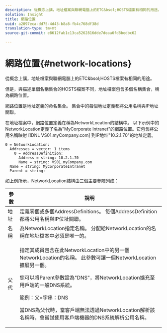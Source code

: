 ```yaml
---
description: 從概念上講，地址檔案與聯網電腦上的ETC&bsol;HOSTS檔案有相同的用途。
solution: Insight
title: 網路位置
uuid: a2097eca-dd75-4d43-b8a8-fb4c768df38d
translation-type: tm+mt
source-git-commit: e8612fab1c13ca5262816dde7deaa6fd8bedbc62

---
```



# 網路位置{#network-locations}

從概念上講，地址檔案與聯網電腦上的ETC&amp;bsol;HOSTS檔案有相同的用途。

但是，與描述單個名稱集合的HOSTS檔案不同，地址檔案包含多個名稱集合，稱為網路位置。

網路位置是地址定義的命名集合。 集合中的每個地址定義都將公用名稱與IP地址關聯。

在地址檔案中，網路位置定義在稱為NetworkLocation的結構中。 以下示例中的NetworkLocation定義了名為&quot;MyCorporate Intranet&quot;的網路位置。它包含將公用名稱映射 [!DNL VS01.myCompany.com] 到IP地址&quot;10.2.1.70&quot;的地址定義。

```
0 = NetworkLocation: 
  Addresses = vector: 1 items
    0 = AddressDefinition: 
      Address = string: 10.2.1.70
      Name = string: VS01.myCompany.com
  Name = string: MyCorporateIntranet
  Parent = string: 
```

如上例所示，NetworkLocation結構由三個主要參陣列成：

<table id="table_9142A0EFA15E4C37975E7ACE234F6FDD"> 
 <thead> 
  <tr> 
   <th colname="col1" class="entry"> 參數 </th> 
   <th colname="col2" class="entry"> 說明 </th> 
  </tr> 
 </thead>
 <tbody> 
  <tr> 
   <td colname="col1"> 地址 </td> 
   <td colname="col2"> 定義零個或多個AddressDefinitions。 每個AddressDefinition都將公用名稱與IP位址關聯。 </td> 
  </tr> 
  <tr> 
   <td colname="col1"> 名稱 </td> 
   <td colname="col2"> 為NetworkLocation指定名稱。 分配給NetworkLocation的名稱在地址檔案中必須是唯一的。 </td> 
  </tr> 
  <tr> 
   <td colname="col1"> 父代 </td> 
   <td colname="col2"> <p>指定其成員包含在此NetworkLocation中的另一個NetworkLocation的名稱。 此參數可讓一個NetworkLocation擴展另一個。 </p> <p>您可以將Parent參數設為"DNS"，將NetworkLocation擴充至用戶端的一般DNS系統。 </p> <p>範例：父=字串：DNS </p> <p>當DNS為父代時，當客戶端無法透過NetworkLocation解析該名稱時，會嘗試使用客戶端機器的DNS系統解析公用名稱。 </p> </td> 
  </tr> 
 </tbody> 
</table>
